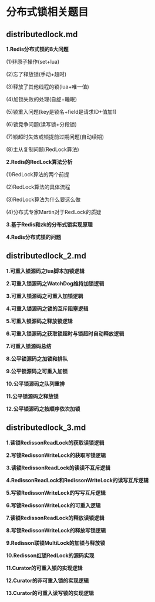 # 分布式锁相关题目

## distributedlock.md

**1.Redis分布式锁的8大问题**

(1)非原子操作(set+lua)

(2)忘了释放锁(手动+超时)

(3)释放了其他线程的锁(lua+唯一值)

(4)加锁失败的处理(自旋+睡眠)

(5)锁重入问题(key是锁名+field是请求ID+值加1)

(6)锁竞争问题(读写锁+分段锁)

(7)锁超时失效或锁提前过期问题(自动续期)

(8)主从复制问题(RedLock算法)

**2.Redis的RedLock算法分析**

(1)RedLock算法的两个前提

(2)RedLock算法的具体流程

(3)RedLock算法为什么要这么做

(4)分布式专家Martin对于RedLock的质疑

**3.基于Redis和zk的分布式锁实现原理**

**4.Redis分布式锁的问题**

## distributedlock_2.md

**1.可重入锁源码之lua脚本加锁逻辑**

**2.可重入锁源码之WatchDog维持加锁逻辑**

**3.可重入锁源码之可重入加锁逻辑**

**4.可重入锁源码之锁的互斥阻塞逻辑**

**5.可重入锁源码之释放锁逻辑**

**6.可重入锁源码之获取锁超时与锁超时自动释放逻辑**

**7.可重入锁源码总结**

**8.公平锁源码之加锁和排队**

**9.公平锁源码之可重入加锁**

**10.公平锁源码之队列重排**

**11.公平锁源码之释放锁**

**12.公平锁源码之按顺序依次加锁**

## distributedlock_3.md

**1.读锁RedissonReadLock的获取读锁逻辑**

**2.写锁RedissonWriteLock的获取写锁逻辑**

**3.读锁RedissonReadLock的读读不互斥逻辑**

**4.RedissonReadLock和RedissonWriteLock的读写互斥逻辑**

**5.写锁RedissonWriteLock的写写互斥逻辑**

**6.写锁RedissonWriteLock的可重入逻辑**

**7.读锁RedissonReadLock的释放读锁逻辑**

**8.写锁RedissonWriteLock的释放写锁逻辑**

**9.Redisson联锁MultiLock的加锁与释放锁**

**10.Redisson红锁RedLock的源码实现**

**11.Curator的可重入锁的实现逻辑**

**12.Curator的非可重入锁的实现逻辑**

**13.Curator的可重入读写锁的实现逻辑**

